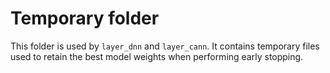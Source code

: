 # Temporary folder

This folder is used by `layer_dnn` and `layer_cann`.  It contains temporary files used to retain the best model weights when performing early stopping.
